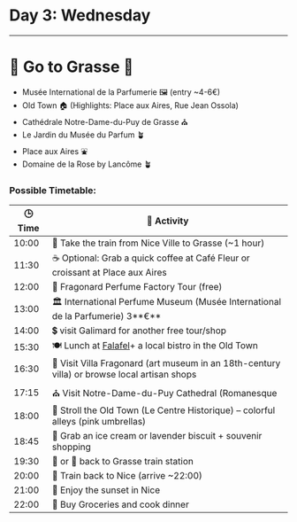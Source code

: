 # Day 3: Wednesday

---

# 👀 Go to Grasse 👀

- Musée International de la Parfumerie 🖼️ (entry ~4-6€)
- Old Town 🏠 (Highlights: Place aux Aires, Rue Jean Ossola)
- Cathédrale Notre-Dame-du-Puy de Grasse ⛪️
- Le Jardin du Musée du Parfum 🪴
- Place aux Aires ⛲️
- Domaine de la Rose by Lancôme 🪴

### Possible Timetable:

| 🕒 **Time** | 📍 **Activity** |
| --- | --- |
| 10:00 | 🚉 Take the train from Nice Ville to Grasse (~1 hour) |
| 11:30 | ☕ Optional: Grab a quick coffee at Café Fleur or croissant at Place aux Aires |
| 12:00 | 🌸 Fragonard Perfume Factory Tour (free) |
| 13:00 | 🏛️ International Perfume Museum (Musée International de la Parfumerie) 3**€** |
| 14:00 | 💲 visit Galimard for another free tour/shop |
| 15:30 | 🍽️ Lunch at [Falafel](https://falafel-grasse.eatbu.com/?lang=en)+ a local bistro in the Old Town |
| 16:30 | 🎨 Visit Villa Fragonard (art museum in an 18th-century villa) or browse local artisan shops |
| 17:15 | ⛪️ Visit Notre-Dame-du-Puy Cathedral (Romanesque |
| 18:00 | 🧭 Stroll the Old Town (Le Centre Historique) – colorful alleys (pink umbrellas) |
| 18:45 | 🍦 Grab an ice cream or lavender biscuit + souvenir shopping |
| 19:30 | 🚌 or 🚕 back to Grasse train station |
| 20:00 | 🚉 Train back to Nice (arrive ~22:00) |
| 21:00 | 🌅 Enjoy the sunset in Nice |
| 22:00 | 🛒 Buy Groceries and cook dinner |